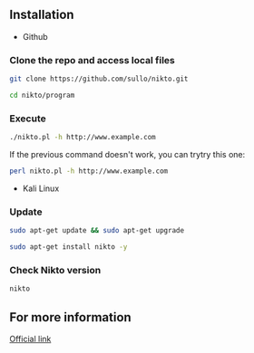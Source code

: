 ## Installation
- Github

### Clone the repo and access local files
```bash
git clone https://github.com/sullo/nikto.git

cd nikto/program
```

### Execute
```bash
./nikto.pl -h http://www.example.com
```

If the previous command doesn't work, you can trytry this one:

```bash
perl nikto.pl -h http://www.example.com
```

- Kali Linux

### Update
```bash
sudo apt-get update && sudo apt-get upgrade

sudo apt-get install nikto -y
```

### Check Nikto version
```bash
nikto
```


## For more information
<a href="https://ciberseguridad.com/herramientas/software/nikto/">Official link</a>